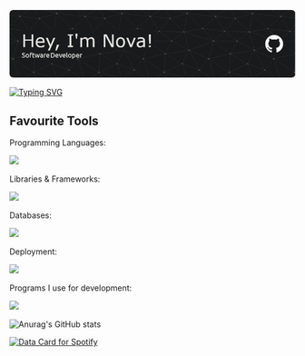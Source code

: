 ![Header](./header2.png)

[![Typing SVG](https://readme-typing-svg.demolab.com?font=Jetbrains+Mono&pause=1000&color=4C61F7&width=435&lines=Whats+in+store+for+your+journey%3F)](https://git.io/typing-svg)


<h2>Favourite Tools</h2> 

<p>Programming Languages:</p> 
<img src="https://skillicons.dev/icons?i=cs,typescript,golang" />

<p>Libraries & Frameworks:</p> 
<img src="https://skillicons.dev/icons?i=react,svelte,nextjs,dotnet,nestjs,graphql,jest,tailwind,express,apollo" />

<p>Databases:</p> 
<img src="https://skillicons.dev/icons?i=postgres,mongodb,prisma" />

<p>Deployment:</p>
<img src="https://skillicons.dev/icons?i=heroku,netlify,vercel" />

<p>Programs I use for development:<p/>
<img src="https://skillicons.dev/icons?i=vscode,photoshop,figma,bash,blender,unity" />

![Anurag's GitHub stats](https://github-readme-stats.vercel.app/api?username=novaiiee&show_icons=true&theme=radical)

<a href="https://www.data-card-for-spotify.com/card?user_id=1tkkoexby0iam082gqc4nku2q">
  <img src="https://www.data-card-for-spotify.com/api/card?user_id=1tkkoexby0iam082gqc4nku2q" alt="Data Card for Spotify">
</a>
